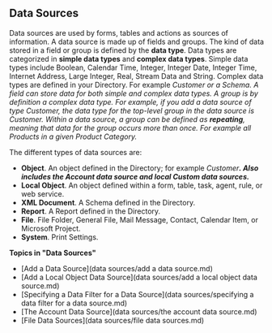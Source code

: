 ## Data Sources

Data sources are used by forms, tables and actions as sources of information. A data source is made up of fields and groups. The kind of data stored in a field or group is defined by the **data type**. Data types are categorized in **simple data types** and **complex data types**. Simple data types include Boolean, Calendar Time, Integer, Integer Date, Integer Time, Internet Address, Large Integer, Real, Stream Data and String. Complex data types are defined in your Directory. For example <span style="FONT-STYLE: italic">Customer or a Schema. A field can store data for both simple and complex data types. A group is by definition a complex data type. For example, if you add a data source of type <span style="FONT-STYLE: italic">Customer, the data type for the top-level group in the data source is <span style="FONT-STYLE: italic">Customer. Within a data source, a group can be defined as **repeating**, meaning that data for the group occurs more than once. For example all <span style="FONT-STYLE: italic">Products in a given <span style="FONT-STYLE: italic">Product Category.

The different types of data sources are:

*   **Object**. An object defined in the Directory; for example <span style="FONT-STYLE: italic">Customer<span style="FONT-WEIGHT: bold; FONT-STYLE: italic">. Also includes the Account data source and local Custom data sources.
*   **Local Object**. An object defined within a form, table, task, agent, rule, or web service.
*   **XML Document**. A Schema defined in the Directory.
*   **Report**. A Report defined in the Directory.
*   **File**. File Folder, General File, Mail Message, Contact, Calendar Item, or Microsoft Project.
*   **System**. Print Settings.

**Topics in "Data Sources"**
* [Add a Data Source](data sources/add a data source.md)
* [Add a Local Object Data Source](data sources/add a local object data source.md)
* [Specifying a Data Filter for a Data Source](data sources/specifying a data filter for a data source.md)
* [The Account Data Source](data sources/the account data source.md)
* [File Data Sources](data sources/file data sources.md)